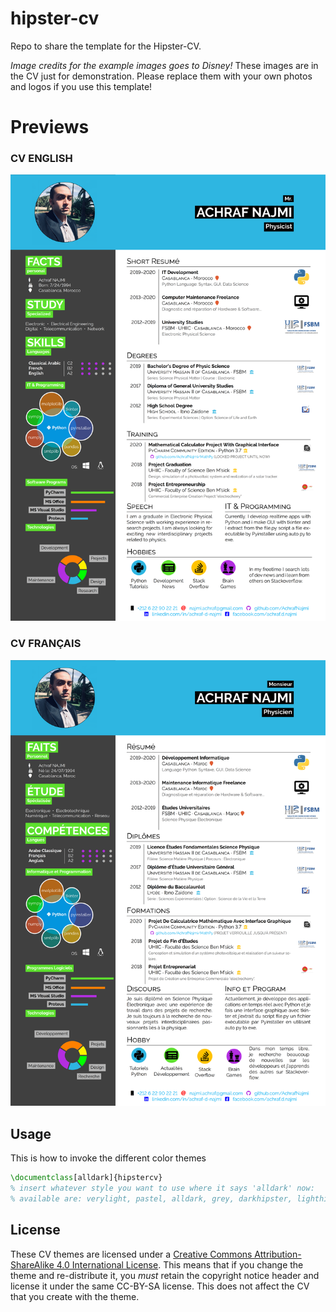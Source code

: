 # hipster-cv
Repo to share the template for the Hipster-CV.

*Image credits for the example images goes to Disney!*
These images are in the CV just for demonstration.
Please replace them with your own photos and logos if you use this template!



# Previews
### CV ENGLISH
  ![previews\hipstercv-pastel_eng](previews/hipstercv-darkhipster_eng.png)

### CV FRANÇAIS
  ![previews\hipstercv-pastel_eng](previews/hipstercv-darkhipster_fr.png)

## Usage

This is how to invoke the different color themes

```latex
\documentclass[alldark]{hipstercv}
% insert whatever style you want to use where it says 'alldark' now:
% available are: verylight, pastel, alldark, grey, darkhipster, lighthipster
```

## License
These CV themes are licensed under a [Creative Commons Attribution-ShareAlike
4.0 International License](http://creativecommons.org/licenses/by-sa/4.0/). This
means that if you change the theme and re-distribute it, you *must* retain the
copyright notice header and license it under the same CC-BY-SA license. This
does not affect the CV that you create with the theme.

